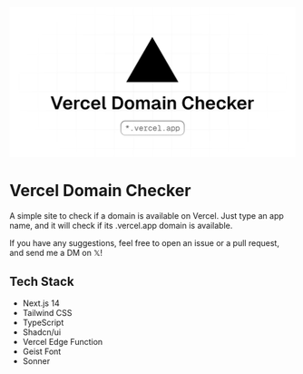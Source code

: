 ![Banner](./public/og-image.png)

# Vercel Domain Checker

A simple site to check if a domain is available on Vercel. Just type an app name, and it will check if its .vercel.app domain is available.

If you have any suggestions, feel free to open an issue or a pull request, and send me a DM on 𝕏!

## Tech Stack

- Next.js 14
- Tailwind CSS
- TypeScript
- Shadcn/ui
- Vercel Edge Function
- Geist Font
- Sonner
